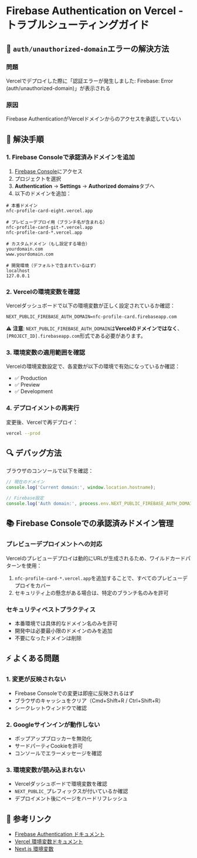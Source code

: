 # Firebase Authentication on Vercel - トラブルシューティングガイド

## 🚨 `auth/unauthorized-domain`エラーの解決方法

### 問題
Vercelでデプロイした際に「認証エラーが発生しました: Firebase: Error (auth/unauthorized-domain)」が表示される

### 原因
Firebase AuthenticationがVercelドメインからのアクセスを承認していない

## 📝 解決手順

### 1. Firebase Consoleで承認済みドメインを追加

1. [Firebase Console](https://console.firebase.google.com)にアクセス
2. プロジェクトを選択
3. **Authentication** → **Settings** → **Authorized domains**タブへ
4. 以下のドメインを追加：

```
# 本番ドメイン
nfc-profile-card-eight.vercel.app

# プレビューデプロイ用（ブランチ名が含まれる）
nfc-profile-card-git-*.vercel.app
nfc-profile-card-*.vercel.app

# カスタムドメイン（もし設定する場合）
yourdomain.com
www.yourdomain.com

# 開発環境（デフォルトで含まれているはず）
localhost
127.0.0.1
```

### 2. Vercelの環境変数を確認

Vercelダッシュボードで以下の環境変数が正しく設定されているか確認：

```env
NEXT_PUBLIC_FIREBASE_AUTH_DOMAIN=nfc-profile-card.firebaseapp.com
```

⚠️ **注意**: `NEXT_PUBLIC_FIREBASE_AUTH_DOMAIN`は**Vercelのドメインではなく**、`[PROJECT_ID].firebaseapp.com`形式である必要があります。

### 3. 環境変数の適用範囲を確認

Vercelの環境変数設定で、各変数が以下の環境で有効になっているか確認：
- ✅ Production
- ✅ Preview
- ✅ Development

### 4. デプロイメントの再実行

変更後、Vercelで再デプロイ：
```bash
vercel --prod
```

## 🔍 デバッグ方法

ブラウザのコンソールで以下を確認：

```javascript
// 現在のドメイン
console.log('Current domain:', window.location.hostname);

// Firebase設定
console.log('Auth domain:', process.env.NEXT_PUBLIC_FIREBASE_AUTH_DOMAIN);
```

## 📚 Firebase Consoleでの承認済みドメイン管理

### プレビューデプロイメントへの対応
Vercelのプレビューデプロイは動的にURLが生成されるため、ワイルドカードパターンを使用：

1. `nfc-profile-card-*.vercel.app`を追加することで、すべてのプレビューデプロイをカバー
2. セキュリティ上の懸念がある場合は、特定のブランチ名のみを許可

### セキュリティベストプラクティス
- 本番環境では具体的なドメイン名のみを許可
- 開発中は必要最小限のドメインのみを追加
- 不要になったドメインは削除

## ⚡ よくある問題

### 1. 変更が反映されない
- Firebase Consoleでの変更は即座に反映されるはず
- ブラウザのキャッシュをクリア（Cmd+Shift+R / Ctrl+Shift+R）
- シークレットウィンドウで確認

### 2. Googleサインインが動作しない
- ポップアップブロッカーを無効化
- サードパーティCookieを許可
- コンソールでエラーメッセージを確認

### 3. 環境変数が読み込まれない
- Vercelダッシュボードで環境変数を確認
- `NEXT_PUBLIC_`プレフィックスが付いているか確認
- デプロイメント後にページをハードリフレッシュ

## 🔗 参考リンク

- [Firebase Authentication ドキュメント](https://firebase.google.com/docs/auth/web/start)
- [Vercel 環境変数ドキュメント](https://vercel.com/docs/environment-variables)
- [Next.js 環境変数](https://nextjs.org/docs/basic-features/environment-variables)